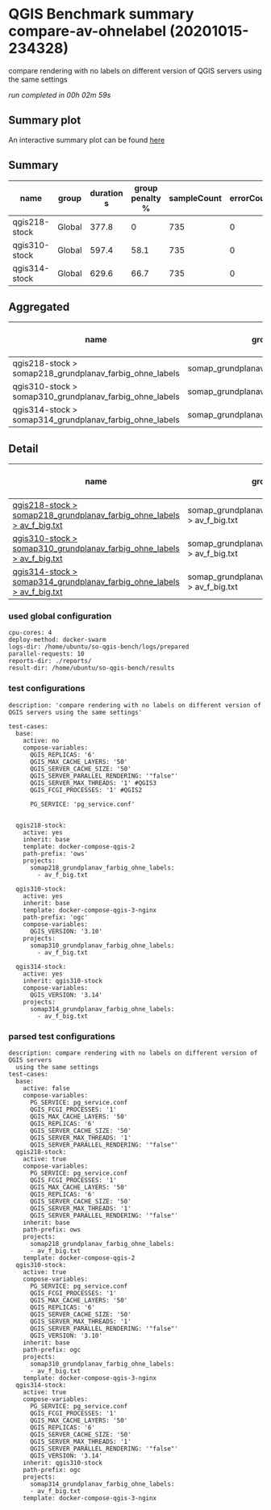 # QGIS Benchmark summary compare-av-ohnelabel (20201015-234328)


compare rendering with no labels on different version of QGIS servers using the same settings

_run completed in 00h 02m 59s_
## Summary plot
An interactive summary plot can be found [here](report_compare-av-ohnelabel_20201015-234328_plot.html)

## Summary
| name          | group   |   duration s |   group penalty % |   sampleCount |   errorCount |   memMaxMB |   memAvgMB |   memMinMB |   cpuMax% |   cpuAvg% |   cpuMin% |   errorPct |
|---------------|---------|--------------|-------------------|---------------|--------------|------------|------------|------------|-----------|-----------|-----------|------------|
| qgis218-stock | Global  |        377.8 |               0   |           735 |            0 |     3976.7 |     3572.6 |     2797.7 |      98.8 |      94.8 |      14.3 |          0 |
| qgis310-stock | Global  |        597.4 |              58.1 |           735 |            0 |     3980.5 |     3567   |     2774.6 |      97.8 |      73.4 |      15.9 |          0 |
| qgis314-stock | Global  |        629.6 |              66.7 |           735 |            0 |     4168.8 |     3576.3 |     2972.5 |      96.2 |      71.9 |      16.8 |          0 |

## Aggregated
| name                                                    | group                                |   duration s |   group penalty % |   sampleCount |   errorCount |   memMaxMB |   memAvgMB |   memMinMB |   cpuMax% |   cpuAvg% |   cpuMin% |   errorPct |
|---------------------------------------------------------|--------------------------------------|--------------|-------------------|---------------|--------------|------------|------------|------------|-----------|-----------|-----------|------------|
| qgis218-stock > somap218_grundplanav_farbig_ohne_labels | somap_grundplanav_farbig_ohne_labels |        377.8 |               0   |           735 |            0 |     3976.7 |     3572.6 |     2797.7 |      98.8 |      94.8 |      14.3 |          0 |
| qgis310-stock > somap310_grundplanav_farbig_ohne_labels | somap_grundplanav_farbig_ohne_labels |        597.4 |              58.1 |           735 |            0 |     3980.5 |     3567   |     2774.6 |      97.8 |      73.4 |      15.9 |          0 |
| qgis314-stock > somap314_grundplanav_farbig_ohne_labels | somap_grundplanav_farbig_ohne_labels |        629.6 |              66.7 |           735 |            0 |     4168.8 |     3576.3 |     2972.5 |      96.2 |      71.9 |      16.8 |          0 |

## Detail
| name                                                                                                                                                                                                                      | group                                               |   duration s |   group penalty % |   sampleCount |   errorCount |   errorPct |   meanResTime |   medianResTime |   minResTime |   maxResTime |   pct1ResTime |   pct2ResTime |   pct3ResTime |   throughput |   receivedKBytesPerSec |   sentKBytesPerSec |   memMaxMB |   memAvgMB |   memMinMB |   cpuMax% |   cpuAvg% |   cpuMin% |
|---------------------------------------------------------------------------------------------------------------------------------------------------------------------------------------------------------------------------|-----------------------------------------------------|--------------|-------------------|---------------|--------------|------------|---------------|-----------------|--------------|--------------|---------------|---------------|---------------|--------------|------------------------|--------------------|------------|------------|------------|-----------|-----------|-----------|
| [qgis218-stock > somap218_grundplanav_farbig_ohne_labels > av_f_big.txt](../results/details/compare-av-ohnelabel/20201015-234328/qgis218-stock/somap218_grundplanav_farbig_ohne_labels/av_f_big.txt/dashboard/index.html) | somap_grundplanav_farbig_ohne_labels > av_f_big.txt |        377.8 |               0   |           735 |            0 |          0 |       513.981 |             462 |          177 |         3378 |         743   |         961.4 |       1574.08 |      19.1481 |                3104.92 |            8.65517 |     3976.7 |     3572.6 |     2797.7 |      98.8 |      94.8 |      14.3 |
| [qgis310-stock > somap310_grundplanav_farbig_ohne_labels > av_f_big.txt](../results/details/compare-av-ohnelabel/20201015-234328/qgis310-stock/somap310_grundplanav_farbig_ohne_labels/av_f_big.txt/dashboard/index.html) | somap_grundplanav_farbig_ohne_labels > av_f_big.txt |        597.4 |              58.1 |           735 |            0 |          0 |       812.776 |             822 |          131 |         2735 |        1201   |        1383.6 |       2161.92 |      12.095  |                1674.75 |            5.46707 |     3980.5 |     3567   |     2774.6 |      97.8 |      73.4 |      15.9 |
| [qgis314-stock > somap314_grundplanav_farbig_ohne_labels > av_f_big.txt](../results/details/compare-av-ohnelabel/20201015-234328/qgis314-stock/somap314_grundplanav_farbig_ohne_labels/av_f_big.txt/dashboard/index.html) | somap_grundplanav_farbig_ohne_labels > av_f_big.txt |        629.6 |              66.7 |           735 |            0 |          0 |       856.562 |             866 |          121 |         2964 |        1253.8 |        1388.2 |       2007.68 |      11.4905 |                1590.97 |            5.19383 |     4168.8 |     3576.3 |     2972.5 |      96.2 |      71.9 |      16.8 |

### used global configuration

```
cpu-cores: 4
deploy-method: docker-swarm
logs-dir: /home/ubuntu/so-qgis-bench/logs/prepared
parallel-requests: 10
reports-dir: ./reports/
result-dir: /home/ubuntu/so-qgis-bench/results

```
### test configurations

```
description: 'compare rendering with no labels on different version of QGIS servers using the same settings'

test-cases:
  base:
    active: no
    compose-variables:
      QGIS_REPLICAS: '6'
      QGIS_MAX_CACHE_LAYERS: '50'
      QGIS_SERVER_CACHE_SIZE: '50'
      QGIS_SERVER_PARALLEL_RENDERING: '"false"'
      QGIS_SERVER_MAX_THREADS: '1' #QGIS3
      QGIS_FCGI_PROCESSES: '1' #QGIS2

      PG_SERVICE: 'pg_service.conf'


  qgis218-stock:
    active: yes
    inherit: base
    template: docker-compose-qgis-2
    path-prefix: 'ows'
    projects:
      somap218_grundplanav_farbig_ohne_labels:
        - av_f_big.txt

  qgis310-stock:
    active: yes
    inherit: base
    template: docker-compose-qgis-3-nginx
    path-prefix: 'ogc'
    compose-variables:
      QGIS_VERSION: '3.10'
    projects:
      somap310_grundplanav_farbig_ohne_labels:
        - av_f_big.txt

  qgis314-stock:
    active: yes
    inherit: qgis310-stock
    compose-variables:
      QGIS_VERSION: '3.14'
    projects:
      somap314_grundplanav_farbig_ohne_labels:
        - av_f_big.txt

```
### parsed test configurations

```
description: compare rendering with no labels on different version of QGIS servers
  using the same settings
test-cases:
  base:
    active: false
    compose-variables:
      PG_SERVICE: pg_service.conf
      QGIS_FCGI_PROCESSES: '1'
      QGIS_MAX_CACHE_LAYERS: '50'
      QGIS_REPLICAS: '6'
      QGIS_SERVER_CACHE_SIZE: '50'
      QGIS_SERVER_MAX_THREADS: '1'
      QGIS_SERVER_PARALLEL_RENDERING: '"false"'
  qgis218-stock:
    active: true
    compose-variables:
      PG_SERVICE: pg_service.conf
      QGIS_FCGI_PROCESSES: '1'
      QGIS_MAX_CACHE_LAYERS: '50'
      QGIS_REPLICAS: '6'
      QGIS_SERVER_CACHE_SIZE: '50'
      QGIS_SERVER_MAX_THREADS: '1'
      QGIS_SERVER_PARALLEL_RENDERING: '"false"'
    inherit: base
    path-prefix: ows
    projects:
      somap218_grundplanav_farbig_ohne_labels:
      - av_f_big.txt
    template: docker-compose-qgis-2
  qgis310-stock:
    active: true
    compose-variables:
      PG_SERVICE: pg_service.conf
      QGIS_FCGI_PROCESSES: '1'
      QGIS_MAX_CACHE_LAYERS: '50'
      QGIS_REPLICAS: '6'
      QGIS_SERVER_CACHE_SIZE: '50'
      QGIS_SERVER_MAX_THREADS: '1'
      QGIS_SERVER_PARALLEL_RENDERING: '"false"'
      QGIS_VERSION: '3.10'
    inherit: base
    path-prefix: ogc
    projects:
      somap310_grundplanav_farbig_ohne_labels:
      - av_f_big.txt
    template: docker-compose-qgis-3-nginx
  qgis314-stock:
    active: true
    compose-variables:
      PG_SERVICE: pg_service.conf
      QGIS_FCGI_PROCESSES: '1'
      QGIS_MAX_CACHE_LAYERS: '50'
      QGIS_REPLICAS: '6'
      QGIS_SERVER_CACHE_SIZE: '50'
      QGIS_SERVER_MAX_THREADS: '1'
      QGIS_SERVER_PARALLEL_RENDERING: '"false"'
      QGIS_VERSION: '3.14'
    inherit: qgis310-stock
    path-prefix: ogc
    projects:
      somap314_grundplanav_farbig_ohne_labels:
      - av_f_big.txt
    template: docker-compose-qgis-3-nginx

```